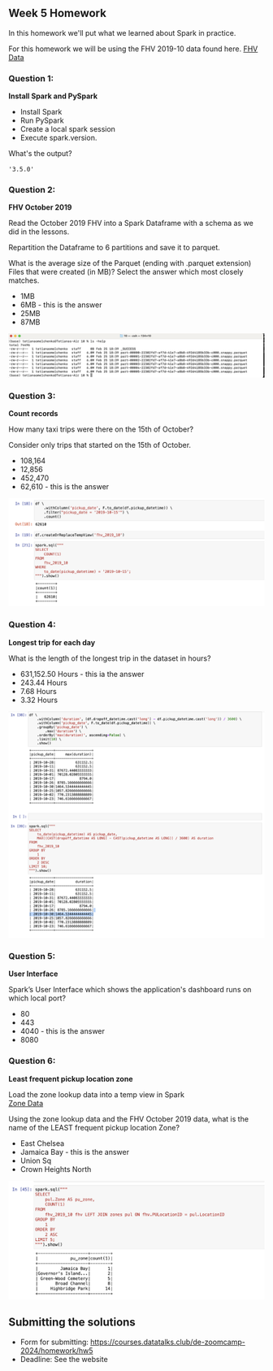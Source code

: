 ## Week 5 Homework 

In this homework we'll put what we learned about Spark in practice.

For this homework we will be using the FHV 2019-10 data found here. [FHV Data](https://github.com/DataTalksClub/nyc-tlc-data/releases/download/fhv/fhv_tripdata_2019-10.csv.gz)

### Question 1: 

**Install Spark and PySpark** 

- Install Spark
- Run PySpark
- Create a local spark session
- Execute spark.version.

What's the output?
```
'3.5.0'

```

### Question 2: 

**FHV October 2019**

Read the October 2019 FHV into a Spark Dataframe with a schema as we did in the lessons.

Repartition the Dataframe to 6 partitions and save it to parquet.

What is the average size of the Parquet (ending with .parquet extension) Files that were created (in MB)? Select the answer which most closely matches.

- 1MB
- 6MB - this is the answer
- 25MB
- 87MB

![](https://github.com/TOmelchenko/DataEngZoomCamp2024/blob/main/img/spark_5.png)


### Question 3: 

**Count records** 

How many taxi trips were there on the 15th of October?

Consider only trips that started on the 15th of October.

- 108,164
- 12,856
- 452,470
- 62,610 - this is the answer

![](https://github.com/TOmelchenko/DataEngZoomCamp2024/blob/main/img/spark_6.png)

### Question 4: 

**Longest trip for each day** 

What is the length of the longest trip in the dataset in hours?

- 631,152.50 Hours - this ia the answer
- 243.44 Hours
- 7.68 Hours
- 3.32 Hours

![](https://github.com/TOmelchenko/DataEngZoomCamp2024/blob/main/img/spark_7.png)


### Question 5: 

**User Interface**

Spark’s User Interface which shows the application's dashboard runs on which local port?

- 80
- 443
- 4040 - this is the answer
- 8080



### Question 6: 

**Least frequent pickup location zone**

Load the zone lookup data into a temp view in Spark</br>
[Zone Data](https://github.com/DataTalksClub/nyc-tlc-data/releases/download/misc/taxi_zone_lookup.csv)

Using the zone lookup data and the FHV October 2019 data, what is the name of the LEAST frequent pickup location Zone?</br>

- East Chelsea
- Jamaica Bay - this is the answer
- Union Sq
- Crown Heights North

![](https://github.com/TOmelchenko/DataEngZoomCamp2024/blob/main/img/spark_8.png)

## Submitting the solutions

- Form for submitting: https://courses.datatalks.club/de-zoomcamp-2024/homework/hw5
- Deadline: See the website
